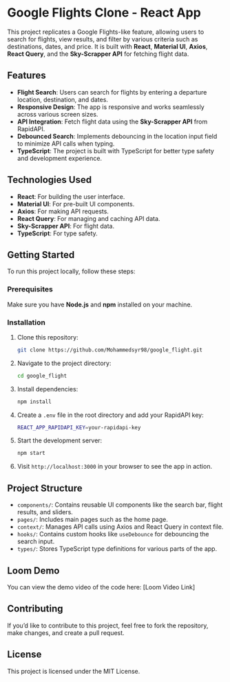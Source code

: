 # Google Flights Clone - React App

This project replicates a Google Flights-like feature, allowing users to search for flights, view results, and filter by various criteria such as destinations, dates, and price. It is built with **React**, **Material UI**, **Axios**, **React Query**, and the **Sky-Scrapper API** for fetching flight data.

## Features

- **Flight Search**: Users can search for flights by entering a departure location, destination, and dates.
- **Responsive Design**: The app is responsive and works seamlessly across various screen sizes.
- **API Integration**: Fetch flight data using the **Sky-Scrapper API** from RapidAPI.
- **Debounced Search**: Implements debouncing in the location input field to minimize API calls when typing.
- **TypeScript**: The project is built with TypeScript for better type safety and development experience.

## Technologies Used

- **React**: For building the user interface.
- **Material UI**: For pre-built UI components.
- **Axios**: For making API requests.
- **React Query**: For managing and caching API data.
- **Sky-Scrapper API**: For flight data.
- **TypeScript**: For type safety.

## Getting Started

To run this project locally, follow these steps:

### Prerequisites

Make sure you have **Node.js** and **npm** installed on your machine.

### Installation

1. Clone this repository:

   ```bash
   git clone https://github.com/Mohammedsyr98/google_flight.git
   ```

2. Navigate to the project directory:

   ```bash
   cd google_flight
   ```

3. Install dependencies:

   ```bash
   npm install
   ```

4. Create a `.env` file in the root directory and add your RapidAPI key:

   ```bash
   REACT_APP_RAPIDAPI_KEY=your-rapidapi-key
   ```

5. Start the development server:

   ```bash
   npm start
   ```

6. Visit `http://localhost:3000` in your browser to see the app in action.

## Project Structure

- `components/`: Contains reusable UI components like the search bar, flight results, and sliders.
- `pages/`: Includes main pages such as the home page.
- `context/`: Manages API calls using Axios and React Query in context file.
- `hooks/`: Contains custom hooks like `useDebounce` for debouncing the search input.
- `types/`: Stores TypeScript type definitions for various parts of the app.

## Loom Demo

You can view the demo video of the code here: [Loom Video Link]

## Contributing

If you’d like to contribute to this project, feel free to fork the repository, make changes, and create a pull request.

## License

This project is licensed under the MIT License.
